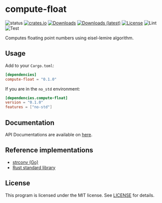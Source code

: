 # compute-float
![status](https://img.shields.io/badge/status-Active-brightgreen?style=flat-square)
[![crates.io](https://img.shields.io/crates/v/compute-float?style=flat-square)](https://crates.io/crates/compute-float)
[![Downloads](https://img.shields.io/crates/d/compute-float?style=flat-square)](https://crates.io/crates/compute-float)
[![Downloads (latest)](https://img.shields.io/crates/dv/compute-float?style=flat-square)](https://crates.io/crates/compute-float)
[![License](https://img.shields.io/crates/l/compute-float?style=flat-square)](https://github.com/watcol/compute-float/blob/main/LICENSE)
![Lint](https://img.shields.io/github/workflow/status/watcol/compute-float/Lint?label=lint&style=flat-square)
![Test](https://img.shields.io/github/workflow/status/watcol/compute-float/Test?label=test&style=flat-square)

Computes floating point numbers using eisel-lemire algorithm.

## Usage
Add to your `Cargo.toml`:
```toml
[dependencies]
compute-float = "0.1.0"
```

If you are in the `no_std` environment:
```toml
[dependencies.compute-float]
version = "0.1.0"
features = ["no-std"]
```

## Documentation
API Documentations are available on [here](https://docs.rs/compute-float).

## Reference implementations
- [strconv (Go)](https://github.com/golang/go/blob/master/src/strconv/eisel_lemire.go)
- [Rust standard library](https://doc.rust-lang.org/stable/src/core/num/dec2flt/lemire.rs.html)

## License
This program is licensed under the MIT license.
See [LICENSE](https://github.com/watcol/compute-float/blob/main/LICENSE) for details.
